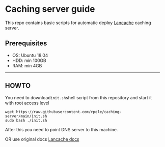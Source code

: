 # Caching server guide

This repo contains basic scripts for automatic deploy [Lancache](http://lancache.net/) caching server.

Prerequisites
---
- OS: Ubuntu 18.04
- HDD: min 100GB
- RAM: min 4GB

---
HOWTO 
---
You need to download`init.sh`shell script from this repository and start it with root access level
```shell
wget https://raw.githubusercontent.com/rpele/caching-server/main/init.sh
sudo bash ./init.sh
```

After this you need to point DNS server to this machine. 

OR use original docs [Lancache docs](http://lancache.net/docs/) 
